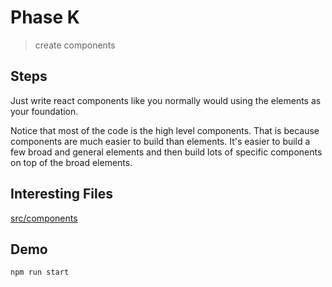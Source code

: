 # Phase K

> create components

## Steps

Just write react components like you normally would using the elements as your foundation.

Notice that most of the code is the high level components. That is because components are
much easier to build than elements. It's easier to build a few broad and general elements
and then build lots of specific components on top of the broad elements.

## Interesting Files

[src/components](src/components)

## Demo

```sh
npm run start
```
